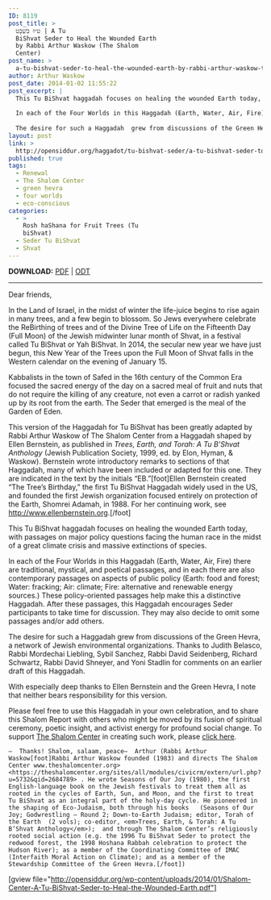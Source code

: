 ```yaml
---
ID: 8119
post_title: >
  ט״וּ בִּשְׁבָט | A Tu
  BiShvat Seder to Heal the Wounded Earth
  by Rabbi Arthur Waskow (The Shalom
  Center)
post_name: >
  a-tu-bishvat-seder-to-heal-the-wounded-earth-by-rabbi-arthur-waskow-the-shalom-center
author: Arthur Waskow
post_date: 2014-01-02 11:55:22
post_excerpt: |
  This Tu BiShvat haggadah focuses on healing the wounded Earth today, with passages on major policy questions facing the human race in the midst of a great climate crisis and massive extinctions of species.
  
  In each of the Four Worlds in this Haggadah (Earth, Water, Air, Fire) there are traditional, mystical, and poetical passages, and in each there are also contemporary passages on aspects of public policy (Earth: food and forest; Water: fracking; Air: climate; Fire: alternative and renewable energy sources.) These policy-oriented passages help make this a distinctive Haggadah. After these passages, this Haggadah encourages Seder participants to take time for discussion. They may also decide to omit some passages and/or add others.
  
  The desire for such a Haggadah  grew from discussions of the Green Hevra, a network of Jewish environmental organizations. Thanks to Judith Belasco, Rabbi Mordechai Liebling, Sybil Sanchez, Rabbi David Seidenberg, Richard Schwartz, Rabbi David Shneyer, and Yoni Stadlin for comments on an earlier draft of this Haggadah.
layout: post
link: >
  http://opensiddur.org/haggadot/tu-bishvat-seder/a-tu-bishvat-seder-to-heal-the-wounded-earth-by-rabbi-arthur-waskow-the-shalom-center/
published: true
tags:
  - Renewal
  - The Shalom Center
  - green ḥevra
  - four worlds
  - eco-conscious
categories:
  - >
    Rosh haShana for Fruit Trees (Tu
    biShvat)
  - Seder Tu BiShvat
  - Shvat
---
```

<div class="english">
<strong>DOWNLOAD:</strong> <a href="http://opensiddur.org/wp-content/uploads/2014/01/Shalom-Center-A-Tu-BiShvat-Seder-to-Heal-the-Wounded-Earth.pdf">PDF</a> | <a href="http://opensiddur.org/wp-content/uploads/2014/01/Shalom-Center-A-Tu-BiShvat-Seder-to-Heal-the-Wounded-Earth.odt">ODT</a>
<hr />

Dear friends, 

In the Land of Israel, in the midst of winter the life-juice begins to rise again in many trees, and a few begin to blossom. So Jews everywhere celebrate  the ReBirthing of trees and of the Divine Tree of Life on the Fifteenth Day (Full Moon)  of the Jewish midwinter lunar month of Shvat, in a festival called Tu BiShvat or Yah BiShvat. In 2014, the secular new year we have just begun, this New Year of the Trees upon the Full Moon of Shvat falls in the Western calendar on the evening of January 15.

Kabbalists in the town of Safed in the 16th century of the Common Era focused the sacred energy of the day on a sacred meal of fruit and nuts that do not require the killing of any creature, not even a carrot or radish yanked up by its root from the earth. The Seder that emerged is the meal of the Garden of Eden.

This version of the Haggadah for Tu BiShvat has been greatly adapted by Rabbi Arthur Waskow of The Shalom Center from a Haggadah shaped by Ellen Bernstein, as published in <em>Trees, Earth, and Torah: A Tu B'Shvat Anthology</em> (Jewish Publication Society, 1999, ed. by Elon, Hyman, & Waskow).  Bernstein wrote introductory remarks to sections of that Haggadah, many of which have been included or adapted for this one. They are indicated in the text by the initials “EB.”[foot]Ellen Bernstein created “The Tree’s Birthday,” the first Tu BiShvat Haggadah widely used in the US, and founded the first Jewish organization focused entirely on protection of the Earth, Shomrei Adamah, in 1988. For her continuing work, see <a href="http://www.ellenbernstein.org">http://www.ellenbernstein.org</a>.[/foot]

This Tu BiShvat haggadah focuses on healing the wounded Earth today, with passages on major policy questions facing the human race in the midst of a great climate crisis and massive extinctions of species.

In each of the Four Worlds in this Haggadah (Earth, Water, Air, Fire) there are traditional, mystical, and poetical passages, and in each there are also contemporary passages on aspects of public policy (Earth: food and forest; Water: fracking; Air: climate; Fire: alternative and renewable energy sources.) These policy-oriented passages help make this a distinctive Haggadah. After these passages, this Haggadah encourages Seder participants to take time for discussion. They may also decide to omit some passages and/or add others.

The desire for such a Haggadah  grew from discussions of the Green Hevra, a network of Jewish environmental organizations. Thanks to Judith Belasco, Rabbi Mordechai Liebling, Sybil Sanchez, Rabbi David Seidenberg, Richard Schwartz, Rabbi David Shneyer, and Yoni Stadlin for comments on an earlier draft of this Haggadah.

With especially deep thanks to Ellen Bernstein and the Green Hevra, I note that neither bears responsibility for this version.  

Please feel free to use this Haggadah in your own celebration, and to share this Shalom Report with others who might be moved by its fusion of spiritual ceremony, poetic insight, and activist energy for profound social change. To support <a href="https://theshalomcenter.org">The Shalom Center</a> in creating such work, please <a href="https://theshalomcenter.org/civicrm/contribute/transact?reset=1&id=1">click here</a>.

    –  Thanks! Shalom, salaam, peace–  Arthur (Rabbi Arthur Waskow[foot]Rabbi Arthur Waskow founded (1983) and directs The Shalom Center www.theshalomcenter.org> <https://theshalomcenter.org/sites/all/modules/civicrm/extern/url.php?u=5732&qid=2684789> . He wrote Seasons of Our Joy (1980), the first English-language book on the Jewish festivals to treat them all as rooted in the cycles of Earth, Sun, and Moon, and the first to treat Tu BiShvat as an integral part of the holy-day cycle. He pioneered in the shaping of Eco-Judaism, both through his books   (Seasons of Our Joy; Godwrestling – Round 2; Down-to-Earth Judaism; editor, Torah of the Earth  (2 vols); co-editor, <em>Trees, Earth, & Torah: A Tu B’Shvat Anthology</em>);  and through The Shalom Center’s religiously rooted social action (e.g. the 1996 Tu BiShvat Seder to protect the redwood forest, the 1998 Hoshana Rabbah celebration to protect the Hudson River); as a member of the Coordinating Committee of IMAC (Interfaith Moral Action on Climate); and as a member of the Stewardship Committee of the Green Hevra.[/foot])  
</div>

[gview file="http://opensiddur.org/wp-content/uploads/2014/01/Shalom-Center-A-Tu-BiShvat-Seder-to-Heal-the-Wounded-Earth.pdf"]